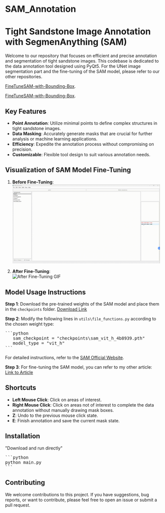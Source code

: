# SAM_Annotation

# Tight Sandstone Image Annotation with SegmenAnything (SAM)

Welcome to our repository that focuses on efficient and precise annotation and segmentation of tight sandstone images. This codebase is dedicated to the data annotation tool designed using PyQt5. For the UNet image segmentation part and the fine-tuning of the SAM model, please refer to our other repositories.

[FineTuneSAM-with-Bounding-Box](https://github.com/wudi-ldd/FineTuneSAM-with-Bounding-Box).

[FineTuneSAM-with-Bounding-Box](https://github.com/wudi-ldd/FineTuneSAM-with-Bounding-Box).

## Key Features

- **Point Annotation**: Utilize minimal points to define complex structures in tight sandstone images.
- **Data Masking**: Accurately generate masks that are crucial for further analysis or machine learning applications.
- **Efficiency**: Expedite the annotation process without compromising on precision.
- **Customizable**: Flexible tool design to suit various annotation needs.

## Visualization of SAM Model Fine-Tuning

1. **Before Fine-Tuning**:  
   ![Before Fine-Tuning GIF](Demonstration/1.gif)  

2. **After Fine-Tuning**:  
   ![After Fine-Tuning GIF](Demonstration/2.gif)  

## Model Usage Instructions

**Step 1**: Download the pre-trained weights of the SAM model and place them in the `checkpoints` folder. [Download Link](https://github.com/facebookresearch/segment-anything)

**Step 2**: Modify the following lines in `utils\file_functions.py` according to the chosen weight type:
<pre>
```python
   sam_checkpoint = "checkpoints\sam_vit_h_4b8939.pth"
   model_type = "vit_h"
```
</pre>

For detailed instructions, refer to the [SAM Official Website](https://github.com/facebookresearch/segment-anything).

**Step 3**: For fine-tuning the SAM model, you can refer to my other article: [Link to Article](https://github.com/wudi-ldd/FineTuneSAM-with-Bounding-Box)

## Shortcuts

- **Left Mouse Click**: Click on areas of interest.
- **Right Mouse Click**: Click on areas not of interest to complete the data annotation without manually drawing mask boxes.
- **Z**: Undo to the previous mouse click state.
- **E**: Finish annotation and save the current mask state.

## Installation
"Download and run directly"
<pre>
```python
python main.py
```
</pre>

## Contributing

We welcome contributions to this project. If you have suggestions, bug reports, or want to contribute, please feel free to open an issue or submit a pull request.




